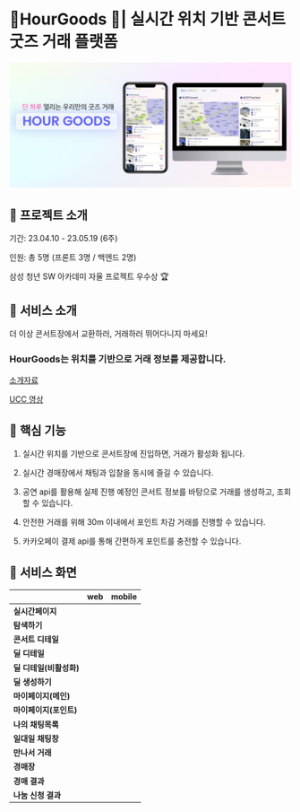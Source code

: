 # 📍HourGoods 🎈| 실시간 위치 기반 콘서트 굿즈 거래 플랫폼



![banner](./assets/banner.png)



## 🎈 프로젝트 소개

기간: 23.04.10 - 23.05.19 (6주)

인원: 총 5명 (프론트 3명 / 백엔드 2명)

삼성 청년 SW 아카데미 자율 프로젝트 우수상 🏆



## 🎈 서비스 소개

더 이상 콘서트장에서 교환하러, 거래하러 뛰어다니지 마세요!

###  HourGoods는 위치를 기반으로 거래 정보를 제공합니다.

[소개자료](./docs/HourGoods_발표자료.pptx)

[UCC 영상](https://youtu.be/GzhYOYWfBq4)



## 🎈 핵심 기능

1. 실시간 위치를 기반으로 콘서트장에 진입하면, 거래가 활성화 됩니다.



2. 실시간 경매장에서 채팅과 입찰을 동시에 즐길 수 있습니다.



3. 공연 api를 활용해 실제 진행 예정인 콘서트 정보를 바탕으로 거래를 생성하고, 조회할 수 있습니다.



4. 안전한 거래를 위해 30m 이내에서 포인트 차감 거래를 진행할 수 있습니다.



5. 카카오페이 결제 api를 통해 간편하게 포인트를 충전할 수 있습니다.



## 🎈 서비스 화면

|  | web | mobile |
| --- | --- | --- |
| **실시간페이지** |  |  |
| **탐색하기** |  |  |
| **콘서트 디테일** |  |  |
| **딜 디테일** |  |  |
| **딜 디테일(비활성화)** |  |  |
| **딜 생성하기** |  |  |
| **마이페이지(메인)** |  |  |
| **마이페이지(포인트)** |  |  |
| **나의 채팅목록** |  |  |
| **일대일 채팅창** |  |  |
| **만나서 거래** |  |  |
| **경매장** |  |  |
| **경매 결과** |  |  |
| **나눔 신청 결과** |  |  |










